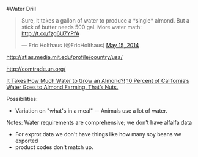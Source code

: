 #Water Drill 

<blockquote class="twitter-tweet" data-cards="hidden" data-partner="tweetdeck"><p>Sure, it takes a gallon of water to produce a *single* almond. But a stick of butter needs 500 gal. More water math: <a href="http://t.co/fzg6U7YPfA">http://t.co/fzg6U7YPfA</a></p>&mdash; Eric Holthaus (@EricHolthaus) <a href="https://twitter.com/EricHolthaus/statuses/466981378592997376">May 15, 2014</a></blockquote>
<script async src="//platform.twitter.com/widgets.js" charset="utf-8"></script>


http://atlas.media.mit.edu/profile/country/usa/

http://comtrade.un.org/


[It Takes How Much Water to Grow an Almond?!](http://www.motherjones.com/environment/2014/02/wheres-californias-water-going)
[10 Percent of California’s Water Goes to Almond Farming. That’s Nuts.](http://www.slate.com/articles/technology/future_tense/2014/05/_10_percent_of_california_s_water_goes_to_almond_farming.html)

Possibilities:
* Variation on "what's in a meal" -- Animals use a lot of water. 

Notes:
Water requirements are comprehensive; we don't have alfalfa data
* For exprot data we don't have things like how many soy beans we exported
* product codes don't match up. 
